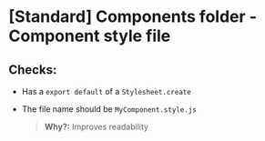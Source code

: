 # [Standard] Components folder - Component style file

## Checks:

- Has a `export default` of a `Stylesheet.create`
- The file name should be `MyComponent.style.js`

  > **Why?:** Improves readability
